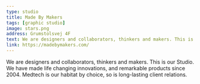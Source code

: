 ```yaml
---
type: studio
title: Made By Makers
tags: [graphic studio]
image: stars.png
address: Grumstolsvej 4F
text: We are designers and collaborators, thinkers and makers. This is our Studio.
link: https://madebymakers.com/
---
```


We are designers and collaborators, thinkers and makers. This is our Studio. We have made life changing innovations, and remarkable products since 2004. Medtech is our habitat by choice, so is long-lasting client relations.
